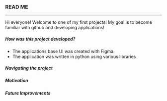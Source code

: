 ### READ ME
---
Hi everyone! Welcome to one of my first projects! My goal is to become familiar with github and
developing applications!

##### How was this project developed?
* The applications base UI was created with Figma.
* The application was written in python using various libraries

##### Navigating the project

##### Motivation


##### Future Improvements
